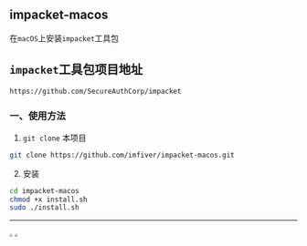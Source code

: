 ## impacket-macos

在`macOS`上安装`impacket`工具包

## `impacket`工具包项目地址
```bash
https://github.com/SecureAuthCorp/impacket
```

### 一、使用方法

1. `git clone` 本项目
```bash
git clone https://github.com/imfiver/impacket-macos.git
```
2. 安装
```bash
cd impacket-macos
chmod +x install.sh
sudo ./install.sh
```
---

<img src="https://user-images.githubusercontent.com/21257485/152693352-5e4eb5bd-288e-40ed-b7b6-30170a40e621.png"  style="zoom:33%;" />

<img src="https://user-images.githubusercontent.com/21257485/152693439-014237f7-f8f0-4773-8370-9312a47866b2.png"  style="zoom:33%;" />
